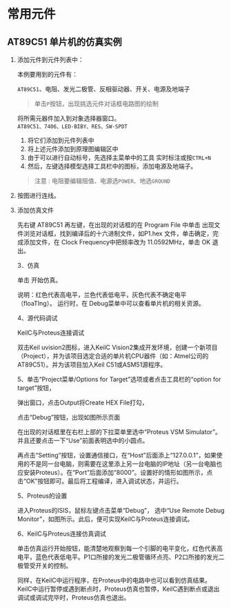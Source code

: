# 常用元件

## AT89C51 单片机的仿真实例

1. 添加元件到元件列表中：
    
    本例要用到的元件有：
    
    `AT89C51`、电阻、发光二极管、反相驱动器、开关、电源及地端子

	> 单击`P`按钮，出现挑选元件对话框电路图的绘制

	将所需元器件加入到对象选择器窗口。   
    `AT89C51、7406、LED-BIBY、RES、SW-SPDT`
    
    1. 将它们添加到元件列表中
    2. 将上述元件添加到原理图编辑区中
    3. 由于可以进行自动标号，先选择主菜单中的工具 实时标注或按`CTRL+N`
    4. 然后，左键选择模型选择工具栏中的图标，添加电源及地端子。
    
    > 注意 : 电阻要编辑阻值、电源选`POWER`、地选`GROUND`
    
2. 按图进行连线。


3. 添加仿真文件

	先右键 AT89C51 再左键，在出现的对话框的在 Program File 中单击 出现文件浏览对话框，找到编译后的十六进制文件，如P1.hex 文件，单击确定，完成添加文件，在 Clock Frequency中把频率改为 11.0592MHz，单击 OK 退出。

	3．仿真

	单击 开始仿真。

	说明：红色代表高电平，兰色代表低电平，灰色代表不确定电平（floaTIng）。 运行时，在 Debug菜单中可以查看单片机的相关资源。

	4、源代码调试

	KeilC与Proteus连接调试

	双击Keil uvision2图标，进入KeilC Vision2集成开发环境，创建一个新项目（Project），并为该项目选定合适的单片机CPU器件（如：Atmel公司的AT89C51）。并为该项目加入Keil C51或ASM51源程序。



	5、单击“Project菜单/Options for Target”选项或者点击工具栏的“option for target”按钮，

	弹出窗口，点击Output将Create HEX File打勾，



	点击“Debug”按钮，出现如图所示页面



	在出现的对话框里在右栏上部的下拉菜单里选中“Proteus VSM Simulator”。并且还要点击一下“Use”前面表明选中的小圆点。

	再点击“Setting”按钮，设置通信接口，在“Host”后面添上“127.0.0.1”，如果使用的不是同一台电脑，则需要在这里添上另一台电脑的IP地址（另一台电脑也应安装Proteus）。在“Port”后面添加“8000”。设置好的情形如图所示，点击“OK”按钮即可。最后将工程编译，进入调试状态，并运行。



	5、Proteus的设置

	进入Proteus的ISIS，鼠标左键点击菜单“Debug”， 选中“Use Remote Debug Monitor”，如图所示。此后，便可实现KeilC与Proteus连接调试。

	6、KeilC与Proteus连接仿真调试

	单击仿真运行开始按钮，能清楚地观察到每一个引脚的电平变化，红色代表高电平，蓝色代表低电平。P1口所接的发光二极管循环点亮、P2口所接的发光二极管受开关的控制。

	同样，在KeilC中运行程序，在Proteus中的电路中也可以看到仿真结果。KeilC中运行暂停或遇到断点时，Proteus仿真也暂停，KeilC遇到断点或退出调试或调试完毕时，Proteus仿真也退出。
